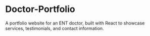 # Doctor-Portfolio
 A portfolio website for an ENT doctor, built with React to showcase services, testimonials, and contact information.
